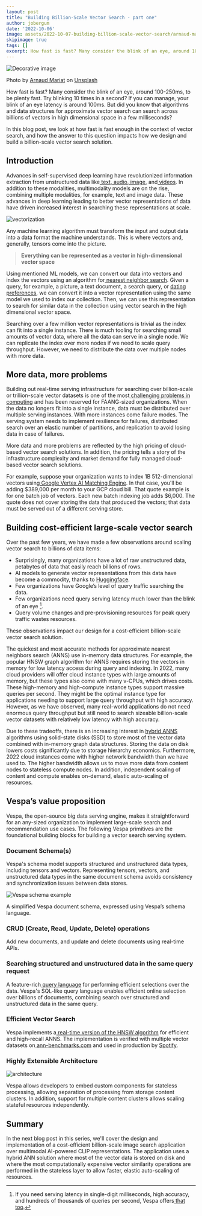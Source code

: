 ```yaml
---
layout: post
title: "Building Billion-Scale Vector Search - part one"
author: jobergum
date: '2022-10-06'
image: assets/2022-10-07-building-billion-scale-vector-search/arnaud-mariat-45Z6hW1dQMI-unsplash.jpg
skipimage: true
tags: []
excerpt: How fast is fast? Many consider the blink of an eye, around 100-250ms, to be plenty fast. 
---
```


![Decorative image](/assets/2022-10-07-building-billion-scale-vector-search/arnaud-mariat-45Z6hW1dQMI-unsplash.jpg)
<p class="image-credit">
Photo by <a href="https://unsplash.com/@arnaudmariat?utm_source=unsplash&utm_medium=referral&utm_content=creditCopyText">Arnaud Mariat</a> on <a href="https://unsplash.com/s/photos/billion?utm_source=unsplash&utm_medium=referral&utm_content=creditCopyText">Unsplash</a>
 </p>

How fast is fast? Many consider the blink of an eye, around 100-250ms, to be plenty fast. Try blinking 10 times in a
second? If you can manage, your blink of an eye latency is around 100ms. But did you know that algorithms and data
structures for approximate vector search can search across billions of vectors in high dimensional space in a few
milliseconds? 

In this blog post, we look at how fast is fast enough in the context of vector search, and how the answer to this
question impacts how we design and build a billion-scale vector search solution. 


## Introduction

Advances in self-supervised deep learning have revolutionized information extraction from unstructured data like[
text](https://blog.google/products/search/search-language-understanding-bert/),[
audio](https://openai.com/blog/whisper/),[ image](https://openai.com/blog/clip/), and[
videos](https://ai.facebook.com/blog/generative-ai-text-to-video/). In addition to these modalities, multimodality
models are on the rise, combining multiple modalities, for example, text and image data. These advances in deep learning
leading to better vector representations of data have driven increased interest in searching these representations at
scale. 

![vectorization](/assets/2022-10-07-building-billion-scale-vector-search/ml-models.png)


Any machine learning algorithm must transform the input and output data into a data format the machine understands. This
is where vectors and, generally, tensors come into the picture.

> **Everything can be represented as a vector in high-dimensional vector space**

Using mentioned ML models, we can convert our data into vectors and index the vectors using an algorithm for[ nearest
neighbor search](https://en.wikipedia.org/wiki/Nearest_neighbor_search). Given a query, for example, a picture, a text
document, a search query, or [dating
preferences](https://tech.okcupid.com/vespa-vs-elasticsearch-for-matching-millions-of-people-6e3af18eb4dc), we can
convert it into a vector representation using the same model we used to index our collection. Then, we can use this
representation to search for similar data in the collection using vector search in the high dimensional vector space. 

Searching over a few million vector representations is trivial as the index can fit into a single instance. There is
much tooling for searching small amounts of vector data, where all the data can serve in a single node. We can replicate
the index over more nodes if we need to scale query throughput. However, we need to distribute the data over multiple
nodes with more data. 


## More data, more problems

Building out real-time serving infrastructure for searching over billion-scale or trillion-scale vector datasets is one
of the most[ challenging problems in computing](https://blog.vespa.ai/the-hardest-problem-in-computing/) and has been
reserved for FAANG-sized organizations. When the data no longers fit into a single instance, data must be distributed
over multiple serving instances. With more instances come failure modes. The serving system needs to implement
resilience for failures, distributed search over an elastic number of partitions, and replication to avoid losing data
in case of failures. 

More data and more problems are reflected by the high pricing of cloud-based vector search solutions. In addition, the
pricing tells a story of the infrastructure complexity and market demand for fully managed cloud-based vector search
solutions.

For example, suppose your organization wants to index 1B 512-dimensional vectors using[ Google Vertex AI Matching
Engine](https://cloud.google.com/vertex-ai/pricing#matchingengine). In that case, you'll be adding $389,000 per month to
your GCP cloud bill. That quote example is for one batch job of vectors. Each new batch indexing job adds $6,000. The
quote does not cover storing the data that produced the vectors; that data must be served out of a different serving
store.


## Building cost-efficient large-scale vector search 

Over the past few years, we have made a few observations around scaling vector search to billions of data items:

* Surprisingly, many organizations have a lot of raw unstructured data,
  petabytes of data that easily reach billions of rows.
* AI models to generate vector representations from this data have become a commodity,
  thanks to [Huggingface](https://huggingface.co/). 
* Few organizations have Google’s level of query traffic searching the data.
* Few organizations need query serving latency much lower than the blink of an eye [^1].
* Query volume changes and pre-provisioning resources for peak query traffic wastes resources. 

These observations impact our design for a cost-efficient billion-scale vector search solution. 

The quickest and most accurate methods for approximate nearest neighbors search (ANNS) use in-memory data structures.
For example, the popular HNSW graph algorithm for ANNS requires storing the vectors in memory for low latency access
during query and indexing. In 2022, many cloud providers will offer cloud instance types with large amounts of memory,
but these types also come with many v-CPUs, which drives costs. These high-memory and high-compute instance types
support massive queries per second. They might be the optimal instance type for applications needing to support large
query throughput with high accuracy. However, as we have observed, many real-world applications do not need enormous
query throughput but still need to search sizeable billion-scale vector datasets with relatively low latency with high
accuracy. 

Due to these tradeoffs, there is an increasing interest in [hybrid
ANNS](https://blog.vespa.ai/vespa-hybrid-billion-scale-vector-search/) algorithms using solid-state disks (SSD) to store
most of the vector data combined with in-memory graph data structures. Storing the data on disk lowers costs
significantly due to storage hierarchy economics. Furthermore, 2022 cloud instances come with higher network bandwidth
than we have used to. The higher bandwidth allows us to move more data from content nodes to stateless compute nodes. In
addition, independent scaling of content and compute enables on-demand, elastic auto-scaling of resources.


## Vespa’s value proposition

Vespa, the open-source big data serving engine, makes it straightforward for an any-sized organization to implement
large-scale search and recommendation use cases. The following Vespa primitives are the foundational building blocks for
building a vector search serving system. 


### Document Schema(s)

Vespa's schema model supports structured and unstructured data types, including tensors and vectors. Representing
tensors, vectors, and unstructured data types in the same document schema avoids consistency and synchronization issues
between data stores. 

![Vespa schema example](/assets/2022-10-07-building-billion-scale-vector-search/schema.png)

A simplified Vespa document schema, expressed using Vespa’s schema language. 

### CRUD (Create, Read, Update, Delete) operations

Add new documents, and update and delete documents using real-time APIs. 

### Searching structured and unstructured data in the same query request

A feature-rich[ query language](https://docs.vespa.ai/en/query-language.html) for performing efficient selections over
the data. Vespa's SQL-like query language enables efficient online selection over billions of documents, combining
search over structured and unstructured data in the same query.


### Efficient Vector Search

Vespa implements a[ real-time version of the HNSW algorithm](https://docs.vespa.ai/en/approximate-nn-hnsw.html) for
efficient and high-recall ANNS. The implementation is verified with multiple vector datasets on[
ann-benchmarks.com](http://ann-benchmarks.com/) and used in production by
[Spotify](https://engineering.atspotify.com/2022/03/introducing-natural-language-search-for-podcast-episodes/). 


### Highly Extensible Architecture
![architecture](/assets/2022-10-07-building-billion-scale-vector-search/architecture.png)

Vespa allows developers to embed custom components for stateless processing, allowing separation of processing from
storage content clusters. In addition, support for multiple content clusters allows scaling stateful resources
independently. 

## Summary 

In the next blog post in this series, we'll cover the design and implementation of a cost-efficient billion-scale image
search application over multimodal AI-powered CLIP representations. The application uses a hybrid ANN solution where
most of the vector data is stored on disk and where the most computationally expensive vector similarity operations are
performed in the stateless layer to allow faster, elastic auto-scaling of resources. 


[^1]: If you need serving latency in single-digit milliseconds, high accuracy, and hundreds of thousands of queries per second, Vespa offers[ that too](https://docs.vespa.ai/en/approximate-nn-hnsw.html). 

